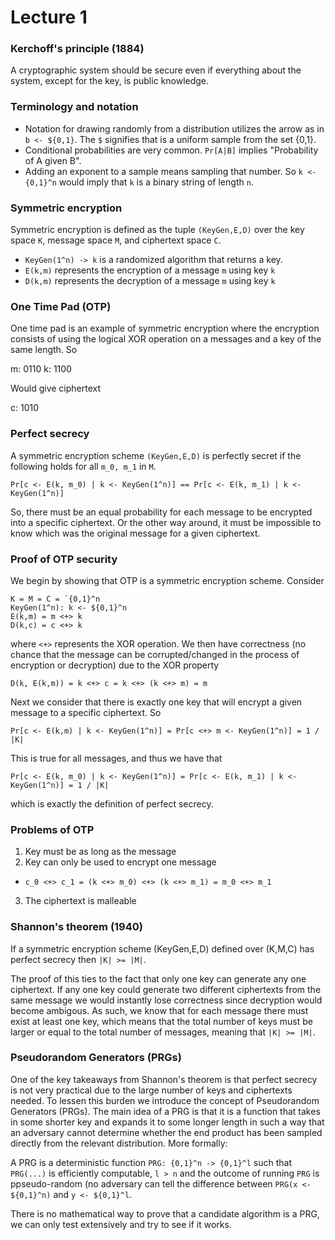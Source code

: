 # Lecture 1

### Kerchoff's principle (1884)
A cryptographic system should be secure even if everything about the system, except for the key, is public knowledge.

### Terminology and notation
- Notation for drawing randomly from a distribution utilizes the arrow as in `b <- ${0,1}`. The `$` signifies that is a uniform sample from the set {0,1}.
- Conditional probabilities are very common. `Pr[A|B]` implies "Probability of A given B".
- Adding an exponent to a sample means sampling that number. So `k <- {0,1}^n` would imply that `k` is a binary string of length `n`.

### Symmetric encryption
Symmetric encryption is defined as the tuple `(KeyGen,E,D)` over the key space `K`, message space `M`, and ciphertext space `C`. 

- `KeyGen(1^n) -> k` is a randomized algorithm that returns a key.
- `E(k,m)` represents the encryption of a message `m` using key `k`
- `D(k,m)` represents the decryption of a message `m` using key `k`

### One Time Pad (OTP)
One time pad is an example of symmetric encryption where the encryption consists of using the logical XOR operation on a messages and a key of the same length. So 

m: 0110
k: 1100

Would give ciphertext 

c: 1010

### Perfect secrecy
A symmetric encryption scheme `(KeyGen,E,D)` is perfectly secret if the following holds for all `m_0, m_1` in `M`.

```
Pr[c <- E(k, m_0) | k <- KeyGen(1^n)] == Pr[c <- E(k, m_1) | k <- KeyGen(1^n)]
```

So, there must be an equal probability for each message to be encrypted into a specific ciphertext. Or the other way around, it must be impossible to know which was the original message for a given ciphertext. 

### Proof of OTP security
We begin by showing that OTP is a symmetric encryption scheme. Consider 

```
K = M = C = `{0,1}^n
KeyGen(1^n): k <- ${0,1}^n
E(k,m) = m <+> k
D(k,c) = c <+> k
```
where `<+>` represents the XOR operation. We then have correctness (no chance that the message can be corrupted/changed in the process of encryption or decryption) due to the XOR property

```
D(k, E(k,m)) = k <+> c = k <+> (k <+> m) = m
```
Next we consider that there is exactly one key that will encrypt a given message to a specific ciphertext. So 

```
Pr[c <- E(k,m) | k <- KeyGen(1^n)] = Pr[c <+> m <- KeyGen(1^n)] = 1 / |K|
```
This is true for all messages, and thus we have that

```
Pr[c <- E(k, m_0) | k <- KeyGen(1^n)] = Pr[c <- E(k, m_1) | k <- KeyGen(1^n)] = 1 / |K|
```

which is exactly the definition of perfect secrecy.

### Problems of OTP
1. Key must be as long as the message
2. Key can only be used to encrypt one message
- `c_0 <+> c_1 = (k <+> m_0) <+> (k <+> m_1) = m_0 <+> m_1` 
3. The ciphertext is malleable

### Shannon's theorem (1940)
If a symmetric encryption scheme (KeyGen,E,D) defined over (K,M,C) has perfect secrecy then `|K| >= |M|`.

The proof of this ties to the fact that only one key can generate any one ciphertext. If any one key could generate two different ciphertexts from the same message we would instantly lose correctness since decryption would become ambigous. As such, we know that for each message there must exist at least one key, which means that the total number of keys must be larger or equal to the total number of messages, meaning that `|K| >= |M|`.

### Pseudorandom Generators (PRGs)
One of the key takeaways from Shannon's theorem is that perfect secrecy is not very practical due to the large number of keys and ciphertexts needed. To lessen this burden we introduce the concept of Pseudorandom Generators (PRGs). The main idea of a PRG is that it is a function that takes in some shorter key and expands it to some longer length in such a way that an adversary cannot determine whether the end product has been sampled directly from the relevant distribution. More formally:

A PRG is a deterministic function `PRG: {0,1}^n -> {0,1}^l` such that `PRG(...)` is efficiently computable, `l > n` and the outcome of running `PRG` is ppseudo-random (no adversary can tell the difference between `PRG(x <- ${0,1}^n)` and `y <- ${0,1}^l`. 

There is no mathematical way to prove that a candidate algorithm is a PRG, we can only test extensively and try to see if it works.
